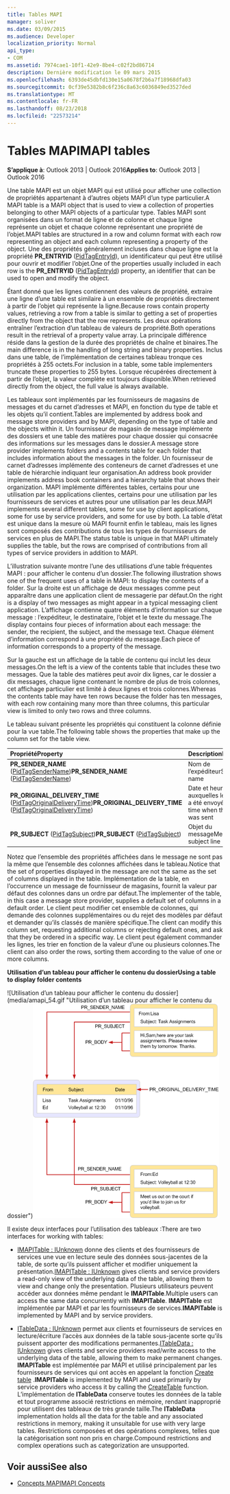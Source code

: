 ```yaml
---
title: Tables MAPI
manager: soliver
ms.date: 03/09/2015
ms.audience: Developer
localization_priority: Normal
api_type:
- COM
ms.assetid: 7974cae1-10f1-42e9-8be4-c02f2bd86714
description: Dernière modification le 09 mars 2015
ms.openlocfilehash: 6393de45dbfd130e15a0678f2b6a7f18968dfa03
ms.sourcegitcommit: 0cf39e5382b8c6f236c8a63c6036849ed3527ded
ms.translationtype: MT
ms.contentlocale: fr-FR
ms.lasthandoff: 08/23/2018
ms.locfileid: "22573214"
---
```

# <a name="mapi-tables"></a><span data-ttu-id="c3b2c-103">Tables MAPI</span><span class="sxs-lookup"><span data-stu-id="c3b2c-103">MAPI tables</span></span>
  
<span data-ttu-id="c3b2c-104">**S’applique à**: Outlook 2013 | Outlook 2016</span><span class="sxs-lookup"><span data-stu-id="c3b2c-104">**Applies to**: Outlook 2013 | Outlook 2016</span></span> 
  
<span data-ttu-id="c3b2c-105">Une table MAPI est un objet MAPI qui est utilisé pour afficher une collection de propriétés appartenant à d’autres objets MAPI d’un type particulier.</span><span class="sxs-lookup"><span data-stu-id="c3b2c-105">A MAPI table is a MAPI object that is used to view a collection of properties belonging to other MAPI objects of a particular type.</span></span> <span data-ttu-id="c3b2c-106">Tables MAPI sont organisées dans un format de ligne et de colonne et chaque ligne représente un objet et chaque colonne représentant une propriété de l’objet.</span><span class="sxs-lookup"><span data-stu-id="c3b2c-106">MAPI tables are structured in a row and column format with each row representing an object and each column representing a property of the object.</span></span> <span data-ttu-id="c3b2c-107">Une des propriétés généralement incluses dans chaque ligne est la propriété **PR_ENTRYID** ([PidTagEntryId](pidtagentryid-canonical-property.md)), un identificateur qui peut être utilisé pour ouvrir et modifier l’objet.</span><span class="sxs-lookup"><span data-stu-id="c3b2c-107">One of the properties usually included in each row is the **PR_ENTRYID** ([PidTagEntryId](pidtagentryid-canonical-property.md)) property, an identifier that can be used to open and modify the object.</span></span> 
  
<span data-ttu-id="c3b2c-108">Étant donné que les lignes contiennent des valeurs de propriété, extraire une ligne d’une table est similaire à un ensemble de propriétés directement à partir de l’objet qui représente la ligne.</span><span class="sxs-lookup"><span data-stu-id="c3b2c-108">Because rows contain property values, retrieving a row from a table is similar to getting a set of properties directly from the object that the row represents.</span></span> <span data-ttu-id="c3b2c-109">Les deux opérations entraîner l’extraction d’un tableau de valeurs de propriété.</span><span class="sxs-lookup"><span data-stu-id="c3b2c-109">Both operations result in the retrieval of a property value array.</span></span> <span data-ttu-id="c3b2c-110">La principale différence réside dans la gestion de la durée des propriétés de chaîne et binaires.</span><span class="sxs-lookup"><span data-stu-id="c3b2c-110">The main difference is in the handling of long string and binary properties.</span></span> <span data-ttu-id="c3b2c-111">Inclus dans une table, de l’implémentation de certaines tableau tronque ces propriétés à 255 octets.</span><span class="sxs-lookup"><span data-stu-id="c3b2c-111">For inclusion in a table, some table implementers truncate these properties to 255 bytes.</span></span> <span data-ttu-id="c3b2c-112">Lorsque récupérées directement à partir de l’objet, la valeur complète est toujours disponible.</span><span class="sxs-lookup"><span data-stu-id="c3b2c-112">When retrieved directly from the object, the full value is always available.</span></span>
  
<span data-ttu-id="c3b2c-113">Les tableaux sont implémentés par les fournisseurs de magasins de messages et du carnet d’adresses et MAPI, en fonction du type de table et les objets qu’il contient.</span><span class="sxs-lookup"><span data-stu-id="c3b2c-113">Tables are implemented by address book and message store providers and by MAPI, depending on the type of table and the objects within it.</span></span> <span data-ttu-id="c3b2c-114">Un fournisseur de magasin de message implémente des dossiers et une table des matières pour chaque dossier qui consacrée des informations sur les messages dans le dossier.</span><span class="sxs-lookup"><span data-stu-id="c3b2c-114">A message store provider implements folders and a contents table for each folder that includes information about the messages in the folder.</span></span> <span data-ttu-id="c3b2c-115">Un fournisseur de carnet d’adresses implémente des conteneurs de carnet d’adresses et une table de hiérarchie indiquant leur organisation.</span><span class="sxs-lookup"><span data-stu-id="c3b2c-115">An address book provider implements address book containers and a hierarchy table that shows their organization.</span></span> <span data-ttu-id="c3b2c-116">MAPI implémente différentes tables, certains pour une utilisation par les applications clientes, certains pour une utilisation par les fournisseurs de services et autres pour une utilisation par les deux.</span><span class="sxs-lookup"><span data-stu-id="c3b2c-116">MAPI implements several different tables, some for use by client applications, some for use by service providers, and some for use by both.</span></span> <span data-ttu-id="c3b2c-117">La table d’état est unique dans la mesure où MAPI fournit enfin le tableau, mais les lignes sont composés des contributions de tous les types de fournisseurs de services en plus de MAPI.</span><span class="sxs-lookup"><span data-stu-id="c3b2c-117">The status table is unique in that MAPI ultimately supplies the table, but the rows are comprised of contributions from all types of service providers in addition to MAPI.</span></span> 
  
<span data-ttu-id="c3b2c-118">L’illustration suivante montre l’une des utilisations d’une table fréquentes MAPI : pour afficher le contenu d’un dossier.</span><span class="sxs-lookup"><span data-stu-id="c3b2c-118">The following illustration shows one of the frequent uses of a table in MAPI: to display the contents of a folder.</span></span> <span data-ttu-id="c3b2c-119">Sur la droite est un affichage de deux messages comme peut apparaître dans une application client de messagerie par défaut.</span><span class="sxs-lookup"><span data-stu-id="c3b2c-119">On the right is a display of two messages as might appear in a typical messaging client application.</span></span> <span data-ttu-id="c3b2c-120">L’affichage contienne quatre éléments d’information sur chaque message : l’expéditeur, le destinataire, l’objet et le texte du message.</span><span class="sxs-lookup"><span data-stu-id="c3b2c-120">The display contains four pieces of information about each message: the sender, the recipient, the subject, and the message text.</span></span> <span data-ttu-id="c3b2c-121">Chaque élément d’information correspond à une propriété du message.</span><span class="sxs-lookup"><span data-stu-id="c3b2c-121">Each piece of information corresponds to a property of the message.</span></span>
  
<span data-ttu-id="c3b2c-122">Sur la gauche est un affichage de la table de contenu qui inclut les deux messages.</span><span class="sxs-lookup"><span data-stu-id="c3b2c-122">On the left is a view of the contents table that includes these two messages.</span></span> <span data-ttu-id="c3b2c-123">Que la table des matières peut avoir dix lignes, car le dossier a dix messages, chaque ligne contenant le nombre de plus de trois colonnes, cet affichage particulier est limité à deux lignes et trois colonnes.</span><span class="sxs-lookup"><span data-stu-id="c3b2c-123">Whereas the contents table may have ten rows because the folder has ten messages, with each row containing many more than three columns, this particular view is limited to only two rows and three columns.</span></span>
  
<span data-ttu-id="c3b2c-124">Le tableau suivant présente les propriétés qui constituent la colonne définie pour la vue table.</span><span class="sxs-lookup"><span data-stu-id="c3b2c-124">The following table shows the properties that make up the column set for the table view.</span></span>
  
|<span data-ttu-id="c3b2c-125">**Propriété**</span><span class="sxs-lookup"><span data-stu-id="c3b2c-125">**Property**</span></span>|<span data-ttu-id="c3b2c-126">**Description**</span><span class="sxs-lookup"><span data-stu-id="c3b2c-126">**Description**</span></span>|
|:-----|:-----|
|<span data-ttu-id="c3b2c-127">**PR_SENDER_NAME** ([PidTagSenderName](pidtagsendername-canonical-property.md))</span><span class="sxs-lookup"><span data-stu-id="c3b2c-127">**PR_SENDER_NAME** ([PidTagSenderName](pidtagsendername-canonical-property.md))</span></span>  <br/> |<span data-ttu-id="c3b2c-128">Nom de l’expéditeur</span><span class="sxs-lookup"><span data-stu-id="c3b2c-128">Sender name</span></span>  <br/> |
|<span data-ttu-id="c3b2c-129">**PR_ORIGINAL_DELIVERY_TIME** ([PidTagOriginalDeliveryTime](pidtagoriginaldeliverytime-canonical-property.md))</span><span class="sxs-lookup"><span data-stu-id="c3b2c-129">**PR_ORIGINAL_DELIVERY_TIME** ([PidTagOriginalDeliveryTime](pidtagoriginaldeliverytime-canonical-property.md))</span></span>  <br/> |<span data-ttu-id="c3b2c-130">Date et heure auxquelles le message a été envoyé.</span><span class="sxs-lookup"><span data-stu-id="c3b2c-130">Date and time when the message was sent</span></span>  <br/> |
|<span data-ttu-id="c3b2c-131">**PR_SUBJECT** ([PidTagSubject](pidtagsubject-canonical-property.md))</span><span class="sxs-lookup"><span data-stu-id="c3b2c-131">**PR_SUBJECT** ([PidTagSubject](pidtagsubject-canonical-property.md))</span></span>  <br/> |<span data-ttu-id="c3b2c-132">Objet du message</span><span class="sxs-lookup"><span data-stu-id="c3b2c-132">Message subject line</span></span>  <br/> |
   
<span data-ttu-id="c3b2c-133">Notez que l’ensemble des propriétés affichées dans le message ne sont pas la même que l’ensemble des colonnes affichées dans le tableau.</span><span class="sxs-lookup"><span data-stu-id="c3b2c-133">Notice that the set of properties displayed in the message are not the same as the set of columns displayed in the table.</span></span> <span data-ttu-id="c3b2c-134">Implémentation de la table, en l’occurrence un message de fournisseur de magasins, fournit la valeur par défaut des colonnes dans un ordre par défaut.</span><span class="sxs-lookup"><span data-stu-id="c3b2c-134">The implementer of the table, in this case a message store provider, supplies a default set of columns in a default order.</span></span> <span data-ttu-id="c3b2c-135">Le client peut modifier cet ensemble de colonnes, qui demande des colonnes supplémentaires ou du rejet des modèles par défaut et demander qu’ils classés de manière spécifique.</span><span class="sxs-lookup"><span data-stu-id="c3b2c-135">The client can modify this column set, requesting additional columns or rejecting default ones, and ask that they be ordered in a specific way.</span></span> <span data-ttu-id="c3b2c-136">Le client peut également commander les lignes, les trier en fonction de la valeur d’une ou plusieurs colonnes.</span><span class="sxs-lookup"><span data-stu-id="c3b2c-136">The client can also order the rows, sorting them according to the value of one or more columns.</span></span>
  
<span data-ttu-id="c3b2c-137">**Utilisation d’un tableau pour afficher le contenu du dossier**</span><span class="sxs-lookup"><span data-stu-id="c3b2c-137">**Using a table to display folder contents**</span></span>
  
<span data-ttu-id="c3b2c-138">![Utilisation d’un tableau pour afficher le contenu du dossier] (media/amapi_54.gif "Utilisation d’un tableau pour afficher le contenu du dossier")</span><span class="sxs-lookup"><span data-stu-id="c3b2c-138">![Using a table to display folder contents](media/amapi_54.gif "Using a table to display folder contents")</span></span>
  
<span data-ttu-id="c3b2c-139">Il existe deux interfaces pour l’utilisation des tableaux :</span><span class="sxs-lookup"><span data-stu-id="c3b2c-139">There are two interfaces for working with tables:</span></span>
  
- <span data-ttu-id="c3b2c-140">[IMAPITable : IUnknown](imapitableiunknown.md) donne des clients et des fournisseurs de services une vue en lecture seule des données sous-jacentes de la table, de sorte qu’ils puissent afficher et modifier uniquement la présentation.</span><span class="sxs-lookup"><span data-stu-id="c3b2c-140">[IMAPITable : IUnknown](imapitableiunknown.md) gives clients and service providers a read-only view of the underlying data of the table, allowing them to view and change only the presentation.</span></span> <span data-ttu-id="c3b2c-141">Plusieurs utilisateurs peuvent accéder aux données même pendant le **IMAPITable**.</span><span class="sxs-lookup"><span data-stu-id="c3b2c-141">Multiple users can access the same data concurrently with **IMAPITable**.</span></span> <span data-ttu-id="c3b2c-142">**IMAPITable** est implémentée par MAPI et par les fournisseurs de services.</span><span class="sxs-lookup"><span data-stu-id="c3b2c-142">**IMAPITable** is implemented by MAPI and by service providers.</span></span> 
    
- <span data-ttu-id="c3b2c-143">[ITableData : IUnknown](itabledataiunknown.md) permet aux clients et fournisseurs de services en lecture/écriture l’accès aux données de la table sous-jacente sorte qu’ils puissent apporter des modifications permanentes.</span><span class="sxs-lookup"><span data-stu-id="c3b2c-143">[ITableData : IUnknown](itabledataiunknown.md) gives clients and service providers read/write access to the underlying data of the table, allowing them to make permanent changes.</span></span> <span data-ttu-id="c3b2c-144">**IMAPITable** est implémentée par MAPI et utilisé principalement par les fournisseurs de services qui ont accès en appelant la fonction [Create table](createtable.md) .</span><span class="sxs-lookup"><span data-stu-id="c3b2c-144">**IMAPITable** is implemented by MAPI and used primarily by service providers who access it by calling the [CreateTable](createtable.md) function.</span></span> <span data-ttu-id="c3b2c-145">L’implémentation de **ITableData** conserve toutes les données de la table et tout programme associé restrictions en mémoire, rendant inapproprié pour utilisent des tableaux de très grande taille.</span><span class="sxs-lookup"><span data-stu-id="c3b2c-145">The **ITableData** implementation holds all the data for the table and any associated restrictions in memory, making it unsuitable for use with very large tables.</span></span> <span data-ttu-id="c3b2c-146">Restrictions composées et des opérations complexes, telles que la catégorisation sont non pris en charge.</span><span class="sxs-lookup"><span data-stu-id="c3b2c-146">Compound restrictions and complex operations such as categorization are unsupported.</span></span> 
    
## <a name="see-also"></a><span data-ttu-id="c3b2c-147">Voir aussi</span><span class="sxs-lookup"><span data-stu-id="c3b2c-147">See also</span></span>

- [<span data-ttu-id="c3b2c-148">Concepts MAPI</span><span class="sxs-lookup"><span data-stu-id="c3b2c-148">MAPI Concepts</span></span>](mapi-concepts.md)

